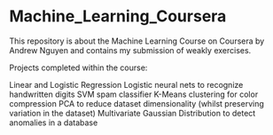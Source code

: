 # Machine_Learning_Coursera
This repository is about the Machine Learning Course on Coursera by Andrew Nguyen and contains my submission of weakly exercises.

Projects completed within the course:

  Linear and Logistic Regression
  Logistic neural nets to recognize handwritten digits
  SVM spam classifier
  K-Means clustering for color compression
  PCA to reduce dataset dimensionality (whilst preserving variation in the dataset)
  Multivariate Gaussian Distribution to detect anomalies in a database
